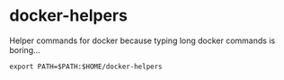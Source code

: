 docker-helpers
==============

Helper commands for docker because typing long docker commands is boring...

```
export PATH=$PATH:$HOME/docker-helpers
```
